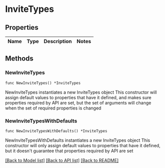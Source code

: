 # InviteTypes

## Properties

Name | Type | Description | Notes
------------ | ------------- | ------------- | -------------

## Methods

### NewInviteTypes

`func NewInviteTypes() *InviteTypes`

NewInviteTypes instantiates a new InviteTypes object
This constructor will assign default values to properties that have it defined,
and makes sure properties required by API are set, but the set of arguments
will change when the set of required properties is changed

### NewInviteTypesWithDefaults

`func NewInviteTypesWithDefaults() *InviteTypes`

NewInviteTypesWithDefaults instantiates a new InviteTypes object
This constructor will only assign default values to properties that have it defined,
but it doesn't guarantee that properties required by API are set


[[Back to Model list]](../README.md#documentation-for-models) [[Back to API list]](../README.md#documentation-for-api-endpoints) [[Back to README]](../README.md)


